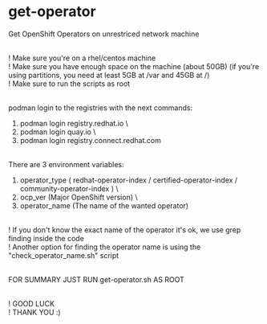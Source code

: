 # get-operator
Get OpenShift Operators on unrestriced network machine

\
! Make sure you're on a rhel/centos machine \
! Make sure you have enough space on the machine (about 50GB) (if you're using partitions, you need at least 5GB at /var and 45GB at /) \
! Make sure to run the scripts as root

\
podman login to the registries with the next commands:
  1. podman login registry.redhat.io \
  2. podman login quay.io \
  3. podman login registry.connect.redhat.com

\
There are 3 environment variables:
  1. operator_type ( redhat-operator-index / certified-operator-index / community-operator-index ) \
  2. ocp_ver (Major OpenShift version) \
  3. operator_name (The name of the wanted operator)

\
! If you don't know the exact name of the operator it's ok, we use grep finding inside the code \
! Another option for finding the operator name is using the "check_operator_name.sh" script

\
FOR SUMMARY JUST RUN get-operator.sh AS ROOT

\
! GOOD LUCK \
! THANK YOU :)
